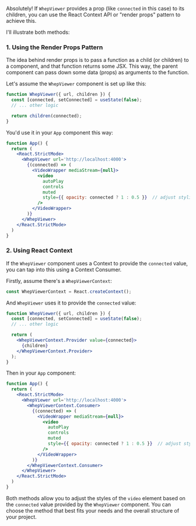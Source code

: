 Absolutely! If `WhepViewer` provides a prop (like `connected` in this case) to its children, you can use the React Context API or "render props" pattern to achieve this.

I'll illustrate both methods:

### 1. Using the Render Props Pattern

The idea behind render props is to pass a function as a child (or children) to a component, and that function returns some JSX. This way, the parent component can pass down some data (props) as arguments to the function. 

Let's assume the `WhepViewer` component is set up like this:

```jsx
function WhepViewer({ url, children }) {
  const [connected, setConnected] = useState(false);
  // ... other logic

  return children(connected);
}
```

You'd use it in your `App` component this way:

```jsx
function App() {
  return (
    <React.StrictMode>
      <WhepViewer url='http://localhost:4000'>
        {(connected) => (
          <VideoWrapper mediaStream={null}>
            <video 
              autoPlay 
              controls 
              muted 
              style={{ opacity: connected ? 1 : 0.5 }}  // adjust styling based on connected value
            />
          </VideoWrapper>
        )}
      </WhepViewer>
    </React.StrictMode>
  )
}
```

### 2. Using React Context

If the `WhepViewer` component uses a Context to provide the `connected` value, you can tap into this using a Context Consumer.

Firstly, assume there's a `WhepViewerContext`:

```jsx
const WhepViewerContext = React.createContext();
```

And `WhepViewer` uses it to provide the `connected` value:

```jsx
function WhepViewer({ url, children }) {
  const [connected, setConnected] = useState(false);
  // ... other logic

  return (
    <WhepViewerContext.Provider value={connected}>
      {children}
    </WhepViewerContext.Provider>
  );
}
```

Then in your `App` component:

```jsx
function App() {
  return (
    <React.StrictMode>
      <WhepViewer url='http://localhost:4000'>
        <WhepViewerContext.Consumer>
          {(connected) => (
            <VideoWrapper mediaStream={null}>
              <video 
                autoPlay 
                controls 
                muted 
                style={{ opacity: connected ? 1 : 0.5 }}  // adjust styling based on connected value
              />
            </VideoWrapper>
          )}
        </WhepViewerContext.Consumer>
      </WhepViewer>
    </React.StrictMode>
  )
}
```

Both methods allow you to adjust the styles of the `video` element based on the `connected` value provided by the `WhepViewer` component. You can choose the method that best fits your needs and the overall structure of your project.